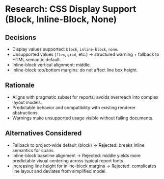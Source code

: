 # Research: CSS Display Support (Block, Inline-Block, None)

## Decisions

- Display values supported: `block`, `inline-block`, `none`.
- Unsupported values (`flex`, `grid`, etc.) → structured warning + fallback to HTML semantic default.
- Inline-block vertical alignment: middle.
- Inline-block top/bottom margins: do not affect line box height.

## Rationale

- Aligns with pragmatic subset for reports; avoids overreach into complex layout models.
- Predictable behavior and compatibility with existing renderer abstractions.
- Warnings make unsupported usage visible without failing documents.

## Alternatives Considered

- Fallback to project-wide default (block) → Rejected: breaks inline semantics for spans.
- Inline-block baseline alignment → Rejected: middle yields more predictable visual centering across typical report fonts.
- Increasing line height for inline-block margins → Rejected: complicates line layout and deviates from simplified model.
